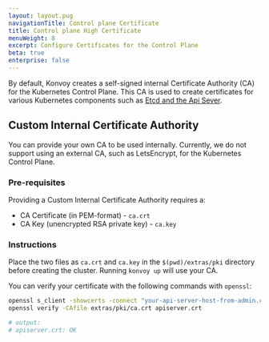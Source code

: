 ```yaml
---
layout: layout.pug
navigationTitle: Control plane Certificate
title: Control plane High Certificate
menuWeight: 8
excerpt: Configure Certificates for the Control Plane
beta: true
enterprise: false
---
```


<!-- markdownlint-disable MD004 MD007 MD025 MD030 -->

By default, Konvoy creates a self-signed internal Certificate Authority (CA) for the Kubernetes Control Plane.
This CA is used to create certificates for various Kubernetes components such as [Etcd and the Api Sever][certificate_details].

## Custom Internal Certificate Authority

You can provide your own CA to be used internally.
Currently, we do not support using an external CA, such as LetsEncrypt, for the Kubernetes Control Plane.

### Pre-requisites

Providing a Custom Internal Certificate Authority requires a:

- CA Certificate (in PEM-format) - `ca.crt`
- CA Key (unencrypted RSA private key) - `ca.key`

### Instructions

Place the two files as `ca.crt` and `ca.key` in the `$(pwd)/extras/pki` directory before creating the cluster.
Running `konvoy up` will use your CA.

You can verify your certificate with the following commands with `openssl`:

```bash
openssl s_client -showcerts -connect "your-api-server-host-from-admin.conf:6443" </dev/null 2>/dev/null|openssl x509 -outform PEM >apiserver.crt
openssl verify -CAfile extras/pki/ca.crt apiserver.crt

# output:
# apiserver.crt: OK
```

[certificate_details]: https://kubernetes.io/docs/setup/best-practices/certificates/
